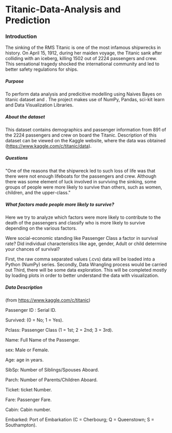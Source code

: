 # Titanic-Data-Analysis and Prediction
### Introduction
The sinking of the RMS Titanic is one of the most infamous shipwrecks in history. On April 15, 1912, during her maiden voyage, the Titanic sank after colliding with an iceberg, killing 1502 out of 2224 passengers and crew. This sensational tragedy shocked the international community and led to better safety regulations for ships.
##### Purpose
To perform data analysis and predicitive modelling using Naives Bayes on titanic dataset and . The project makes use of NumPy, Pandas, sci-kit learn and Data Visualization Libraries.
##### About the dataset
This dataset contains demographics and passenger information from 891 of the 2224 passengers and crew on board the Titanic. Description of this dataset can be viewed on the Kaggle website, where the data was obtained (https://www.kaggle.com/c/titanic/data).
##### Questions
"One of the reasons that the shipwreck led to such loss of life was that there were not enough lifeboats for the passengers and crew. Although there was some element of luck involved in surviving the sinking, some groups of people were more likely to survive than others, such as women, children, and the upper-class."
##### What factors made people more likely to survive?
Here we try to analyze which factors were more likely to contribute to the death of the passengers and classify who is more likely to survive depending on the  various factors.

Were social-economic standing like Passenger Class a factor in survival rate?
Did individual characteristics like age, gender, Adult or child determine your chances of survival?

First, the raw comma separated values (.cvs) data will be loaded into a Python (NumPy) series.
Secondly, Data Wrangling process would be carried out
Third, there will be some data exploration. This will be completed mostly by loading plots in order to better understand the data with visualization.

##### Data Description
(from https://www.kaggle.com/c/titanic)

Passenger ID : Serial ID.

Survived: (0 = No; 1 = Yes).

Pclass: Passenger Class (1 = 1st; 2 = 2nd; 3 = 3rd).

Name: Full Name of the Passenger.

sex: Male or Female.

Age: age in years.

SibSp: Number of Siblings/Spouses Aboard.

Parch: Number of Parents/Children Aboard.

Ticket: ticket Number.

Fare: Passenger Fare.

Cabin: Cabin number.

Embarked: Port of Embarkation (C = Cherbourg; Q = Queenstown; S = Southampton).
